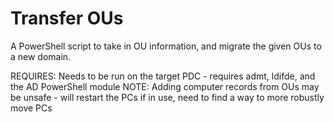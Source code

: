 # Transfer OUs
A PowerShell script to take in OU information, and migrate the given OUs to a new domain.

REQUIRES: Needs to be run on the target PDC - requires admt, ldifde, and the AD PowerShell module
NOTE: Adding computer records from OUs may be unsafe - will restart the PCs if in use, need to find a way to more robustly move PCs
